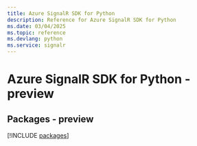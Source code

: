 ```yaml
---
title: Azure SignalR SDK for Python
description: Reference for Azure SignalR SDK for Python
ms.date: 03/04/2025
ms.topic: reference
ms.devlang: python
ms.service: signalr
---
```

# Azure SignalR SDK for Python - preview
## Packages - preview
[!INCLUDE [packages](signalr-index.md)]